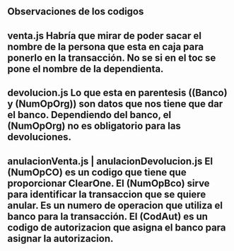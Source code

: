 Observaciones de los codigos
-------------------------------------------------------------------------------------------------------------------------------------------------------------------------
venta.js
Habría que mirar de poder sacar el nombre de la persona que esta en caja para ponerlo en la transacción. No se si en el toc se pone el nombre de la dependienta.
-------------------------------------------------------------------------------------------------------------------------------------------------------------------------
devolucion.js
Lo que esta en parentesis ((Banco) y (NumOpOrg)) son datos que nos tiene que dar el banco. Dependiendo del banco, el (NumOpOrg) no es obligatorio para las devoluciones.
-------------------------------------------------------------------------------------------------------------------------------------------------------------------------
anulacionVenta.js | anulacionDevolucion.js
El (NumOpCO) es un codigo que tiene que proporcionar ClearOne. 
El (NumOpBco) sirve para identificar la transaccion que se quiere anular. Es un numero de operacion que utiliza el banco para la transacción.
El (CodAut) es un codigo de autorizacion que asigna el banco para asignar la autorizacion.
-------------------------------------------------------------------------------------------------------------------------------------------------------------------------